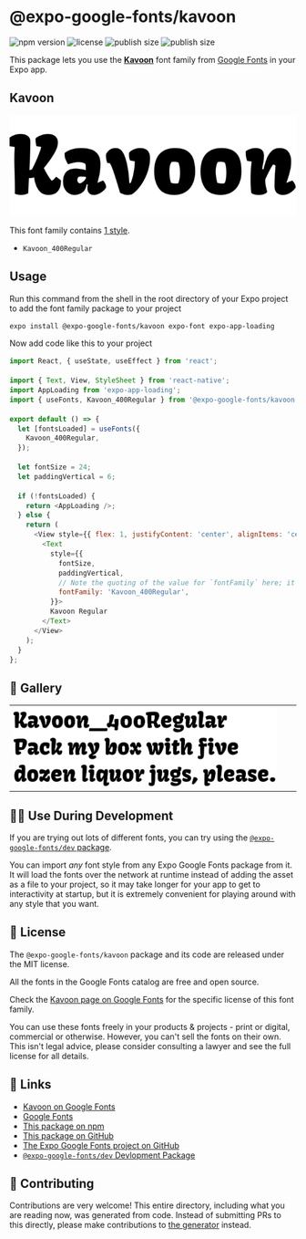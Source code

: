 # @expo-google-fonts/kavoon

![npm version](https://flat.badgen.net/npm/v/@expo-google-fonts/kavoon)
![license](https://flat.badgen.net/github/license/expo/google-fonts)
![publish size](https://flat.badgen.net/packagephobia/install/@expo-google-fonts/kavoon)
![publish size](https://flat.badgen.net/packagephobia/publish/@expo-google-fonts/kavoon)

This package lets you use the [**Kavoon**](https://fonts.google.com/specimen/Kavoon) font family from [Google Fonts](https://fonts.google.com/) in your Expo app.

## Kavoon

![Kavoon](./font-family.png)

This font family contains [1 style](#-gallery).

- `Kavoon_400Regular`

## Usage

Run this command from the shell in the root directory of your Expo project to add the font family package to your project
```sh
expo install @expo-google-fonts/kavoon expo-font expo-app-loading
```

Now add code like this to your project
```js
import React, { useState, useEffect } from 'react';

import { Text, View, StyleSheet } from 'react-native';
import AppLoading from 'expo-app-loading';
import { useFonts, Kavoon_400Regular } from '@expo-google-fonts/kavoon';

export default () => {
  let [fontsLoaded] = useFonts({
    Kavoon_400Regular,
  });

  let fontSize = 24;
  let paddingVertical = 6;

  if (!fontsLoaded) {
    return <AppLoading />;
  } else {
    return (
      <View style={{ flex: 1, justifyContent: 'center', alignItems: 'center' }}>
        <Text
          style={{
            fontSize,
            paddingVertical,
            // Note the quoting of the value for `fontFamily` here; it expects a string!
            fontFamily: 'Kavoon_400Regular',
          }}>
          Kavoon Regular
        </Text>
      </View>
    );
  }
};

```

## 🔡 Gallery


||||
|-|-|-|
|![Kavoon_400Regular](./Kavoon_400Regular.ttf.png)||||


## 👩‍💻 Use During Development

If you are trying out lots of different fonts, you can try using the [`@expo-google-fonts/dev` package](https://github.com/expo/google-fonts/tree/master/font-packages/dev#readme).

You can import *any* font style from any Expo Google Fonts package from it. It will load the fonts
over the network at runtime instead of adding the asset as a file to your project, so it may take longer
for your app to get to interactivity at startup, but it is extremely convenient
for playing around with any style that you want.

## 📖 License

The `@expo-google-fonts/kavoon` package and its code are released under the MIT license.

All the fonts in the Google Fonts catalog are free and open source.

Check the [Kavoon page on Google Fonts](https://fonts.google.com/specimen/Kavoon) for the specific license of this font family.

You can use these fonts freely in your products & projects - print or digital, commercial or otherwise. However, you can't sell the fonts on their own. This isn't legal advice, please consider consulting a lawyer and see the full license for all details.

## 🔗 Links

- [Kavoon on Google Fonts](https://fonts.google.com/specimen/Kavoon)
- [Google Fonts](https://fonts.google.com/)
- [This package on npm](https://www.npmjs.com/package/@expo-google-fonts/kavoon)
- [This package on GitHub](https://github.com/expo/google-fonts/tree/master/font-packages/kavoon)
- [The Expo Google Fonts project on GitHub](https://github.com/expo/google-fonts)
- [`@expo-google-fonts/dev` Devlopment Package](https://github.com/expo/google-fonts/tree/master/font-packages/dev)

## 🤝 Contributing

Contributions are very welcome! This entire directory, including what you are reading now, was generated from code. Instead of submitting PRs to this directly, please make contributions to [the generator](https://github.com/expo/google-fonts/tree/master/packages/generator) instead.
